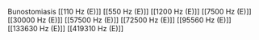 Bunostomiasis
[[110 Hz (E)]]
[[550 Hz (E)]]
[[1200 Hz (E)]]
[[7500 Hz (E)]]
[[30000 Hz (E)]]
[[57500 Hz (E)]]
[[72500 Hz (E)]]
[[95560 Hz (E)]]
[[133630 Hz (E)]]
[[419310 Hz (E)]]